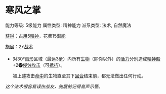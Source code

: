 # 寒风之掌

能力等级: 5级能力
属性类型: 精神能力
派系类型: 法术, 自然魔法

<aside>

[获得](https://www.notion.so/1b3d619a067b8027ba38e2c1caf9d84b?pvs=21)：[占用](https://www.notion.so/1b3d619a067b8028a794de6ceed96ec0?pvs=21)5[精神](https://www.notion.so/1b3d619a067b800a8da5d96dd60be2b1?pvs=21)，花费15[潜能](https://www.notion.so/1b3d619a067b80c2bdb4c721adc30021?pvs=21)

</aside>

<aside>

[施展](https://www.notion.so/1b3d619a067b80f38dccf027f026b32f?pvs=21)：2⚡️[战术](https://www.notion.so/1b3d619a067b8051b6eaffd160aee01c?pvs=21)

- 对30°[扇形](https://www.notion.so/1b3d619a067b801f9c36ededc215d9c0?pvs=21)区域（最远3[步](https://www.notion.so/1b3d619a067b800fb1cfe9f0ef45b9ef?pvs=21)）内所有[生物](https://www.notion.so/1b3d619a067b80d0bbe1d113bf20ff1f?pvs=21)（除你以外）的[活力](https://www.notion.so/1b3d619a067b805391c0d92f6a9c2e06?pvs=21)分别造成[精神骰](https://www.notion.so/1b3d619a067b80a8a9ffef3e0057db9d?pvs=21)÷2🅟[侵蚀攻击](https://www.notion.so/1b4d619a067b80658956f8f0545547a9?pvs=21)（可[抵抗](https://www.notion.so/1b4d619a067b807e9a6ec46573f668fb?pvs=21)）。
    
    被上述攻击[命中](https://www.notion.so/1b4d619a067b805b9ae6f266211ce9d3?pvs=21)的生物直至其下[回合](https://www.notion.so/1b3d619a067b80d5b828fcef065cc971?pvs=21)结束前，都无法做出任何行动。
    
</aside>

*这个法术很容易误伤战友，施展前记得高声示警。*